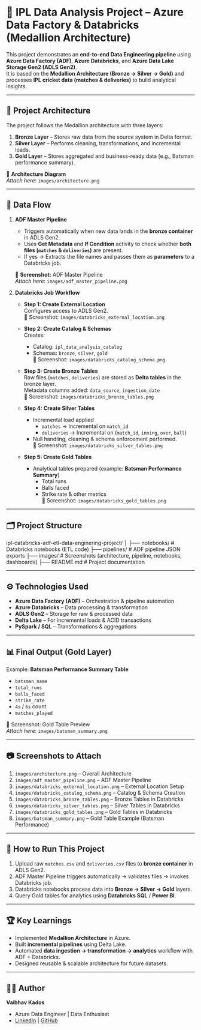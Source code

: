 # 🏏 IPL Data Analysis Project – Azure Data Factory & Databricks (Medallion Architecture)

This project demonstrates an **end-to-end Data Engineering pipeline** using **Azure Data Factory (ADF)**, **Azure Databricks**, and **Azure Data Lake Storage Gen2 (ADLS Gen2)**.  
It is based on the **Medallion Architecture (Bronze → Silver → Gold)** and processes **IPL cricket data (matches & deliveries)** to build analytical insights.

---

## 🚀 Project Architecture

The project follows the Medallion architecture with three layers:

1. **Bronze Layer** – Stores raw data from the source system in Delta format.  
2. **Silver Layer** – Performs cleaning, transformations, and incremental loads.  
3. **Gold Layer** – Stores aggregated and business-ready data (e.g., Batsman performance summary).

📌 **Architecture Diagram**  
_Attach here_: `images/architecture.png`

---

## 🔄 Data Flow

1. **ADF Master Pipeline**  
   - Triggers automatically when new data lands in the **bronze container** in ADLS Gen2.  
   - Uses **Get Metadata** and **If Condition** activity to check whether **both files (`matches` & `deliveries`)** are present.  
   - If yes → Extracts the file names and passes them as **parameters** to a Databricks job.  

   📌 **Screenshot:** ADF Master Pipeline  
   _Attach here_: `images/adf_master_pipeline.png`

2. **Databricks Job Workflow**
   - **Step 1: Create External Location**  
     Configures access to ADLS Gen2.  
     📌 Screenshot: `images/databricks_external_location.png`

   - **Step 2: Create Catalog & Schemas**  
     Creates:
     - Catalog: `ipl_data_analysis_catalog`  
     - Schemas: `bronze`, `silver`, `gold`  
     📌 Screenshot: `images/databricks_catalog_schema.png`

   - **Step 3: Create Bronze Tables**  
     Raw files (`matches`, `deliveries`) are stored as **Delta tables** in the bronze layer.  
     Metadata columns added: `data_source`, `ingestion_date`  
     📌 Screenshot: `images/databricks_bronze_tables.png`

   - **Step 4: Create Silver Tables**  
     - Incremental load applied  
       - `matches` → Incremental on `match_id`  
       - `deliveries` → Incremental on (`match_id`, `inning`, `over`, `ball`)  
     - Null handling, cleaning & schema enforcement performed.  
     📌 Screenshot: `images/databricks_silver_tables.png`

   - **Step 5: Create Gold Tables**  
     - Analytical tables prepared (example: **Batsman Performance Summary**)  
       - Total runs  
       - Balls faced  
       - Strike rate & other metrics  
     📌 Screenshot: `images/databricks_gold_tables.png`

---

## 🗂 Project Structure

ipl-databricks-adf-etl-data-enginering-project/
│
├── notebooks/ # Databricks notebooks (ETL code)
├── pipelines/ # ADF pipeline JSON exports
├── images/ # Screenshots (architecture, pipeline, notebooks, dashboards)
├── README.md # Project documentation

---

## ⚙️ Technologies Used

- **Azure Data Factory (ADF)** – Orchestration & pipeline automation  
- **Azure Databricks** – Data processing & transformation  
- **ADLS Gen2** – Storage for raw & processed data  
- **Delta Lake** – For incremental loads & ACID transactions  
- **PySpark / SQL** – Transformations & aggregations  

---

## 📊 Final Output (Gold Layer)

Example: **Batsman Performance Summary Table**  
- `batsman_name`  
- `total_runs`  
- `balls_faced`  
- `strike_rate`  
- `4s` / `6s` count  
- `matches_played`  

📌 Screenshot: Gold Table Preview  
_Attach here_: `images/batsman_summary.png`

---

## 📷 Screenshots to Attach

1. `images/architecture.png` – Overall Architecture  
2. `images/adf_master_pipeline.png` – ADF Master Pipeline  
3. `images/databricks_external_location.png` – External Location Setup  
4. `images/databricks_catalog_schema.png` – Catalog & Schema Creation  
5. `images/databricks_bronze_tables.png` – Bronze Tables in Databricks  
6. `images/databricks_silver_tables.png` – Silver Tables in Databricks  
7. `images/databricks_gold_tables.png` – Gold Tables in Databricks  
8. `images/batsman_summary.png` – Gold Table Example (Batsman Performance)

---

## 📌 How to Run This Project

1. Upload raw `matches.csv` and `deliveries.csv` files to **bronze container** in ADLS Gen2.  
2. ADF Master Pipeline triggers automatically → validates files → invokes Databricks job.  
3. Databricks notebooks process data into **Bronze → Silver → Gold** layers.  
4. Query Gold tables for analytics using **Databricks SQL** / **Power BI**.

---

## 🏆 Key Learnings

- Implemented **Medallion Architecture** in Azure.  
- Built **incremental pipelines** using Delta Lake.  
- Automated **data ingestion → transformation → analytics** workflow with ADF + Databricks.  
- Designed reusable & scalable architecture for future datasets.  

---

## 👨‍💻 Author

**Vaibhav Kados**  
- Azure Data Engineer | Data Enthusiast  
- [LinkedIn](https://www.linkedin.com) | [GitHub](https://github.com)
